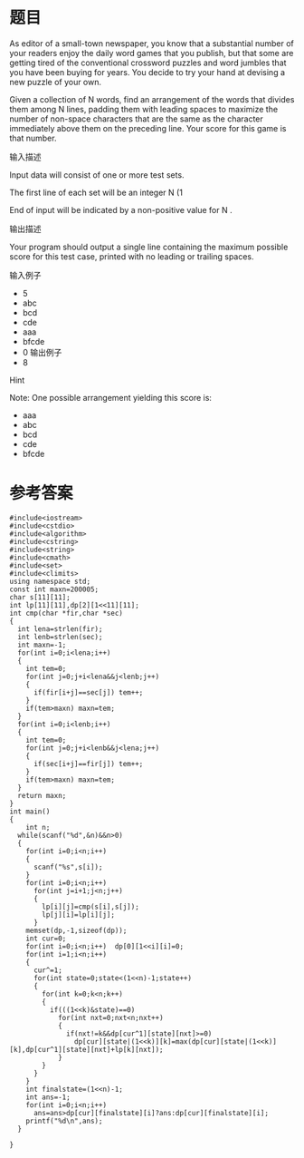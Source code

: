 # 题目
As editor of a small-town newspaper, you know that a substantial number of your readers enjoy the daily word games that you publish, but that some are getting tired of the conventional crossword puzzles and word jumbles that you have been buying for years. You decide to try your hand at devising a new puzzle of your own.

Given a collection of N words, find an arrangement of the words that divides them among N lines, padding them with leading spaces to maximize the number of non-space characters that are the same as the character immediately above them on the preceding line. Your score for this game is that number.

输入描述

Input data will consist of one or more test sets.

The first line of each set will be an integer N (1

End of input will be indicated by a non-positive value for N .

输出描述

Your program should output a single line containing the maximum possible score for this test case, printed with no leading or trailing spaces.

输入例子

* 5 
* abc 
* bcd 
* cde 
* aaa 
* bfcde 
* 0
输出例子
* 8

Hint

Note: One possible arrangement yielding this score is:
* aaa 
* abc 
* bcd
* cde 
* bfcde
# 参考答案
    #include<iostream>
    #include<cstdio>
    #include<algorithm>
    #include<cstring>
    #include<string>
    #include<cmath>
    #include<set>
    #include<climits>
    using namespace std;
    const int maxn=200005;
    char s[11][11];
    int lp[11][11],dp[2][1<<11][11];
    int cmp(char *fir,char *sec)
    {
      int lena=strlen(fir);
      int lenb=strlen(sec);
      int maxn=-1;
      for(int i=0;i<lena;i++)
      {
        int tem=0;
        for(int j=0;j+i<lena&&j<lenb;j++)
        {
          if(fir[i+j]==sec[j]) tem++;
        }
        if(tem>maxn) maxn=tem;
      }
      for(int i=0;i<lenb;i++)
      {
        int tem=0;
        for(int j=0;j+i<lenb&&j<lena;j++)
        {
          if(sec[i+j]==fir[j]) tem++;
        }
        if(tem>maxn) maxn=tem;
      }
      return maxn;
    }
    int main()
    {
        int n;
      while(scanf("%d",&n)&&n>0)
      {
        for(int i=0;i<n;i++)
        {
          scanf("%s",s[i]);
        }
        for(int i=0;i<n;i++)
          for(int j=i+1;j<n;j++)
          {
            lp[i][j]=cmp(s[i],s[j]);
            lp[j][i]=lp[i][j];
          }
        memset(dp,-1,sizeof(dp));
        int cur=0;
        for(int i=0;i<n;i++)  dp[0][1<<i][i]=0;
        for(int i=1;i<n;i++)
        {
          cur^=1;
          for(int state=0;state<(1<<n)-1;state++)
          {
            for(int k=0;k<n;k++)
            {
              if(((1<<k)&state)==0)
                for(int nxt=0;nxt<n;nxt++)
                {
                  if(nxt!=k&&dp[cur^1][state][nxt]>=0)
                    dp[cur][state|(1<<k)][k]=max(dp[cur][state|(1<<k)][k],dp[cur^1][state][nxt]+lp[k][nxt]);
                }
            }
          }
        }
        int finalstate=(1<<n)-1;
        int ans=-1;
        for(int i=0;i<n;i++) 
          ans=ans>dp[cur][finalstate][i]?ans:dp[cur][finalstate][i];
        printf("%d\n",ans);
      }

    }
